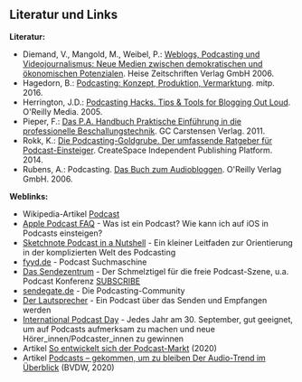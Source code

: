 ## Literatur und Links

**Literatur:**

* Diemand, V., Mangold, M., Weibel, P.: [Weblogs, Podcasting und Videojournalismus: Neue Medien zwischen demokratischen und ökonomischen Potenzialen](https://amzn.to/2TUDJsk). Heise Zeitschriften Verlag GmbH 2006.
* Hagedorn, B.: [Podcasting: Konzept, Produktion, Vermarktung](https://amzn.to/2OkCbSg). mitp. 2016.
* Herrington, J.D.: [Podcasting Hacks. Tips & Tools for Blogging Out Loud](https://amzn.to/2U6KtCK). O'Reilly Media. 2005.
* Pieper, F.: [Das P.A. Handbuch Praktische Einführung in die professionelle Beschallungstechnik](https://amzn.to/2OkU3wt). GC Carstensen Verlag. 2011.
* Rokk, K.: [Die Podcasting-Goldgrube. Der umfassende Ratgeber für Podcast-Einsteiger](https://amzn.to/2U83vbK). CreateSpace Independent Publishing Platform. 2014.
* Rubens, A.: Podcasting. [Das Buch zum Audiobloggen](https://amzn.to/2UN5VJY). O'Reilly Verlag GmbH. 2006.

**Weblinks:**

* Wikipedia-Artikel [Podcast](https://de.wikipedia.org/wiki/Podcast)
* [Apple Podcast FAQ](https://www.apple.com/de/itunes/podcasts/fanfaq.html) - Was ist ein Podcast? Wie kann ich auf iOS in Podcasts einsteigen?
* [Sketchnote Podcast in a Nutshell](https://www.unmus.de/podcast-in-a-nutshell) - Ein kleiner Leitfaden zur Orientierung in der komplizierten Welt des Podcasting
* [fyyd.de](https://fyyd.de) - Podcast Suchmaschine
* [Das Sendezentrum](https://das-sendezentrum.de) - Der Schmelztigel für die freie Podcast-Szene, u.a. Podcast Konferenz [SUBSCRIBE](https://das-sendezentrum.de/subscribe)
* [sendegate.de](https://sendegate.de) - Die Podcasting-Community
* [Der Lautsprecher](https://der-lautsprecher.de) - Ein Podcast über das Senden und Empfangen werden
* [International Podcast Day](https://internationalpodcastday.com) - Jedes Jahr am 30. September, gut geeignet, um auf Podcasts aufmerksam zu machen und neue Hörer_innen/Podcaster_innen zu gewinnen
* Artikel [So entwickelt sich der Podcast-Markt](https://blog.medientage.de/so-entwickelt-sich-der-podcast-markt) (2020)
* Artikel [Podcasts – gekommen, um zu bleiben Der Audio-Trend im Überblick](https://bvdw.org/fileadmin/user_upload/BVDW_Podcast-Audio_Trend_2020_im_UEberblick.pdf) (BVDW, 2020)